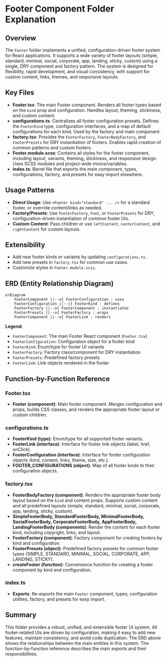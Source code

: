 # Footer Component Folder Explanation

## Overview

The `Footer` folder implements a unified, configuration-driven footer system for React applications. It supports a wide variety of footer layouts (simple, standard, minimal, social, corporate, app, landing, sticky, custom) using a single, DRY component and factory pattern. The system is designed for flexibility, rapid development, and visual consistency, with support for custom content, links, themes, and responsive layouts.

## Key Files

- **Footer.tsx**: The main Footer component. Renders all footer types based on the `kind` prop and configuration. Handles layout, theming, stickiness, and custom content.
- **configurations.ts**: Centralizes all footer configuration presets. Defines the `FooterKind` type, configuration interfaces, and a map of default configurations for each kind. Used by the factory and main component.
- **factory.tsx**: Provides the `FooterFactory`, `FooterBodyFactory`, and `FooterPresets` for DRY instantiation of footers. Enables rapid creation of common patterns and custom footers.
- **Footer.module.scss**: Contains all styles for the footer component, including layout, variants, theming, stickiness, and responsive design. Uses SCSS modules and project-wide mixins/variables.
- **index.ts**: Barrel file that exports the main component, types, configurations, factory, and presets for easy import elsewhere.

## Usage Patterns

- **Direct Usage**: Use `<Footer kind="standard" ... />` for a standard footer, or override content/links as needed.
- **Factory/Presets**: Use `FooterFactory`, `Foot`, or `FooterPresets` for DRY, configuration-driven instantiation of common footer UIs.
- **Custom Content**: Pass children or use `leftContent`, `centerContent`, and `rightContent` for custom layouts.

## Extensibility

- Add new footer kinds or variants by updating `configurations.ts`.
- Add new presets in `factory.tsx` for common use cases.
- Customize styles in `Footer.module.scss`.

## ERD (Entity Relationship Diagram)

```mermaid
erDiagram
    FooterComponent ||--o{ FooterConfiguration : uses
    FooterConfiguration ||--|{ FooterKind : defines
    FooterFactory ||--o{ FooterComponent : instantiates
    FooterPresets ||--o{ FooterFactory : wraps
    FooterComponent ||--o{ FooterLink : renders
```

**Legend:**

- `FooterComponent`: The main Footer React component (`Footer.tsx`)
- `FooterConfiguration`: Configuration object for a footer kind
- `FooterKind`: Enum/type for footer UI variants
- `FooterFactory`: Factory class/component for DRY instantiation
- `FooterPresets`: Predefined factory presets
- `FooterLink`: Link objects rendered in the footer

## Function-by-Function Reference

### Footer.tsx

- **Footer (component)**: Main footer component. Merges configuration and props, builds CSS classes, and renders the appropriate footer layout or custom children.

### configurations.ts

- **FooterKind (type)**: Enum/type for all supported footer variants.
- **FooterLink (interface)**: Interface for footer link objects (label, href, onClick).
- **FooterConfiguration (interface)**: Interface for footer configuration objects (kind, content, links, theme, size, etc.).
- **FOOTER_CONFIGURATIONS (object)**: Map of all footer kinds to their configuration objects.

### factory.tsx

- **FooterBodyFactory (component)**: Renders the appropriate footer body layout based on the `kind` and content props. Supports custom content and all predefined layouts (simple, standard, minimal, social, corporate, app, landing, sticky, custom).
- **SimpleFooterBody, StandardFooterBody, MinimalFooterBody, SocialFooterBody, CorporateFooterBody, AppFooterBody, LandingFooterBody (components)**: Render the content for each footer kind, including copyright, links, and layout.
- **FooterFactory (component)**: Factory component for creating footers by kind and configuration.
- **FooterPresets (object)**: Predefined factory presets for common footer types (SIMPLE, STANDARD, MINIMAL, SOCIAL, CORPORATE, APP, LANDING, STICKY).
- **createFooter (function)**: Convenience function for creating a footer component by kind and configuration.

### index.ts

- **Exports**: Re-exports the main `Footer` component, types, configuration utilities, factory, and presets for easy import.

## Summary

This folder provides a robust, unified, and extensible footer UI system. All footer-related UIs are driven by configuration, making it easy to add new features, maintain consistency, and avoid code duplication. The ERD above shows the relationships between the main entities in this system. The function-by-function reference describes the main exports and their responsibilities.
